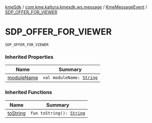 [kmeSdk](../../index.md) / [com.kme.kaltura.kmesdk.ws.message](../index.md) / [KmeMessageEvent](index.md) / [SDP_OFFER_FOR_VIEWER](./-s-d-p_-o-f-f-e-r_-f-o-r_-v-i-e-w-e-r.md)

# SDP_OFFER_FOR_VIEWER

`SDP_OFFER_FOR_VIEWER`

### Inherited Properties

| Name | Summary |
|---|---|
| [moduleName](module-name.md) | `val moduleName: `[`String`](https://kotlinlang.org/api/latest/jvm/stdlib/kotlin/-string/index.html) |

### Inherited Functions

| Name | Summary |
|---|---|
| [toString](to-string.md) | `fun toString(): `[`String`](https://kotlinlang.org/api/latest/jvm/stdlib/kotlin/-string/index.html) |
